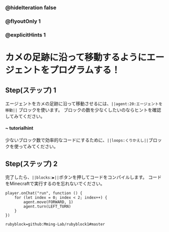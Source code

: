 ### @hideIteration false 
### @flyoutOnly 1
### @explicitHints 1


# カメの足跡に沿って移動するようにエージェントをプログラムする！

## Step(ステップ) 1 
エージェントをカメの足跡に沿って移動させるには、``||agent:20:エージェントを移動||`` ブロックを使います。
ブロックの数を少なくしたいのならヒントを確認してみてください。

#### ~ tutorialhint 
少ないブロック数で効率的なコードにするために、``||loops:くりかえし||``ブロックを使ってみてください。

## Step(ステップ) 2
完了したら、``||blocks:▶||``ボタンを押してコードをコンパイルします。
コードをMinecraftで実行するのを忘れないでください。</br>
```ghost
player.onChat("run", function () {
    for (let index = 0; index < 2; index++) {
        agent.move(FORWARD, 1)
        agent.turn(LEFT_TURN)  	
    }
})
``` 
```package
rubyblock=github:Mming-Lab/rubyblock1#master
```

